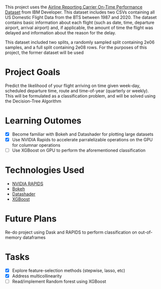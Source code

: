 This project uses the [Airline Reporting Carrier On-Time Performance Dataset](https://developer.ibm.com/exchanges/data/all/airline/?mhsrc=ibmsearch_a&mhq=%20Airline)
from IBM Developer. This dataset includes two CSVs containing all US Domestic Flight Data from the BTS between 1987 and 2020. The dataset contains basic information about each flight (such as date, time, departure airport, arrival airport) and, if applicable, the amount of time the flight was delayed and information about the reason for the delay.

This dataset included two splits, a randomly sampled split containing 2e06 samples, and a full split containing 2e08 rows. For the purposes of this project, the former dataset will be used


# Project Goals
Predict the likelihood of your flight arriving on time given week-day, scheduled departure time, route and time-of-year (quarterly or weekly). This will be formulated as a classification problem, and will be solved using the Decision-Tree Algorithm

# Learning Outomes
- [x] Become familiar with Bokeh and Datashader for plotting large datasets
- [x] Use NVIDIA Rapids to accelerate parralelizable operations on the GPU for columnar operations
- [ ] Use XGBoost on GPU to perform the aforementioned classification

# Technologies Used
- [NVIDIA RAPIDS](https://developer.nvidia.com/rapids) 
- [Bokeh](https://docs.bokeh.org/en/latest/index.html)
- [Datashader](https://datashader.org/)
- [XGBoost](https://github.com/dmlc/xgboost)

# Future Plans
Re-do project using Dask and RAPIDS to perform classification on out-of-memory dataframes


# Tasks
- [x] Explore feature-selection methods (stepwise, lasso, etc)
- [x] Address multicollinearity
- [ ] Read/implement Random forest using XGBoost

